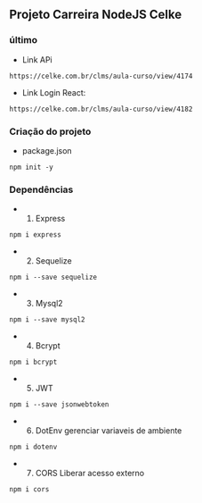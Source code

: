 ## Projeto Carreira NodeJS Celke

### último
* Link APi
```
https://celke.com.br/clms/aula-curso/view/4174
```

* Link Login React:
```
https://celke.com.br/clms/aula-curso/view/4182
```

### Criação do projeto

* package.json
```
npm init -y
```

### Dependências

* 1. Express
```
npm i express
```

* 2. Sequelize
```
npm i --save sequelize
```

* 3. Mysql2
```
npm i --save mysql2
```

* 4. Bcrypt
```
npm i bcrypt
```

* 5. JWT
```
npm i --save jsonwebtoken
```

* 6. DotEnv gerenciar variaveis de ambiente
```
npm i dotenv
```

* 7. CORS Liberar acesso externo
```
npm i cors
```
